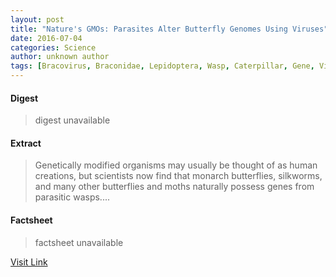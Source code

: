 ```yaml
---
layout: post
title: "Nature's GMOs: Parasites Alter Butterfly Genomes Using Viruses"
date: 2016-07-04
categories: Science
author: unknown author
tags: [Bracovirus, Braconidae, Lepidoptera, Wasp, Caterpillar, Gene, Virus, Genetic engineering, Insect, Genetics, Species, Parasitoid wasp, Organisms, Biology, Life sciences]
---
```



#### Digest
>digest unavailable

#### Extract
>Genetically modified organisms may usually be thought of as human creations, but scientists now find that monarch butterflies, silkworms, and many other butterflies and moths naturally possess genes from parasitic wasps....

#### Factsheet
>factsheet unavailable

[Visit Link](http://www.livescience.com/52225-parasites-viruses-genetically-modify-butterflies.html)


